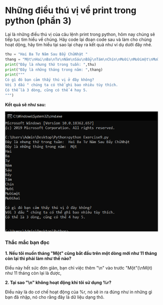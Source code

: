 # Những điều thú vị về print trong python (phần 3) #
Lại là những điều thú vị của câu lệnh print trong python, hôm nay chúng sẽ tiếp tục tìm hiểu về chúng.
Hãy code lại đoạn code sau và làm cho chúng hoạt dộng, hãy tìm hiểu tại sao lại chạy ra kết quả như ví dụ dưới đây nhé.

```python
thu = "Hai Ba Tư Năm Sau Bẩy ChủNhật "
thang = "Một\nHai\nBa\nTư\nNăm\nSáu\nBẩy\nTám\nChín\nMười\nMườimột\nMườihai"
print("Đây là nhưng thứ trong tuần: ",thu)
print("Đây là những tháng trong năm: ",thang)
print("""
Có gì đó bạn cảm thấy thú vị ở đây không?
Với 3 dấu " chúng ta có thể ghi bao nhiêu tùy thích.
Có thể là 3 dòng, cũng có thể 4 hay 5.
""")
```
**Kết quả sẽ như sau:**

![picture alt](./image/1.PNG)

### Thắc mắc bạn đọc ###

**1. Nếu tôi muốn tháng "Một" cũng bắt đầu trên một dòng mới như 11 tháng còn lại thì phải làm như thế nào?**

  Điều này hết sức đơn giản, bạn chỉ việc thêm "\n" vào trước "Một"(\nMột) như 11 tháng còn lại là được,

**2. Tại sao "\n" không hoạt động khi tôi sử dụng %r?**

  Điều này là do cơ chế hoạt động của %r, nó sẽ in ra đúng như in những gì bạn đã nhập, nó cho rằng đây là dữ liệu dạng thô.
